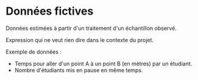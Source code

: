 # Données fictives

Données estimées à partir d'un traitement d'un échantillon observé.

Expression qui ne veut rien dire dans le contexte du projet.

Exemple de données :
 - Temps pour aller d'un point A à un point B (en mètres) par un étudiant.
 - Nombre d'étudiants mis en pause en même temps.
